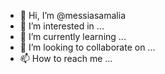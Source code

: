 - 👋 Hi, I’m @messiasamalia
- 👀 I’m interested in ...
- 🌱 I’m currently learning ...
- 💞️ I’m looking to collaborate on ...
- 📫 How to reach me ...

<!---
messiasamalia/messiasamalia is a ✨ special ✨ repository because its `README.md` (this file) appears on your GitHub profile.
You can click the Preview link to take a look at your changes.
--->
